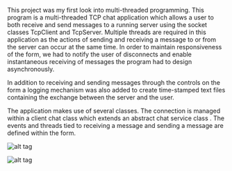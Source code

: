 This project was my first look into multi-threaded programming. This program is a multi-threaded TCP chat application which allows a user to both receive and send messages to a running server using the socket classes TcpClient and TcpServer. Multiple threads are required in this application as the actions of sending and receiving a message to or from the server can occur at the same time. In order to maintain responsiveness of the form, we had to notify the user of disconnects and enable instantaneous receiving of messages the program had to design asynchronously.

In addition to receiving and sending messages through the controls on the form a logging mechanism was also added to create time-stamped text files containing the exchange between the server and the user.

The application makes use of several classes. The connection is managed within a client chat class which extends an abstract chat service class . The events and threads tied to receiving a message and sending a message are defined within the form.

![alt tag](http://michaelpratt.ca/images/syncchat.png)

![alt tag](http://michaelpratt.ca/images/syncchat2.png)
